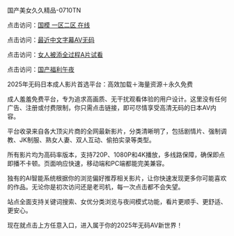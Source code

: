 国产美女久久精品-0710TN

点击访问：<a href="https://https://vassv.pages.dev/">国模 一区二区 在线</a>

点击访问：<a href="https://bered.pages.dev/">最近中文字幕AV无码</a>

点击访问：<a href="https://rtj-3zo.pages.dev/">女人被添全过程A片试看</a>

点击访问：<a href="https://vassv.pages.dev/">国产福利午夜</a>

2025年无码日本成人影片首选平台：高效加载＋海量资源＋永久免费

成人羞羞免费平台，专为追求高画质、无干扰观看体验的用户设计。这里没有任何广告、注册或付费限制，你只需点击链接，即可尽情享受高清无码的日本AV内容。

平台收录来自各大顶尖片商的全网最新影片，分类清晰明了，包括剧情片、强制调教、JK制服、熟女人妻、双人互动、偷拍实录等类型。

所有影片均为高码率版本，支持720P、1080P和4K播放，多线路保障，确保即点即播不卡顿。页面响应快速，移动端和PC端都能完美兼容。

独有的AI智能系统根据你的浏览偏好推荐相关影片，让你快速发现更多你可能喜欢的作品。无论你是初次访问还是老司机，每一次点击都不会失望。

站点全面支持关键词搜索、女优分类浏览与夜间模式功能，看片更顺手、更舒适、更安心。

现在就点击上方任意入口，进入属于你的2025年无码AV新世界！

<span style="display:none;">[Canonical link]  ( https://github.com/dtnnn20250710/riben13333 ）</span>
